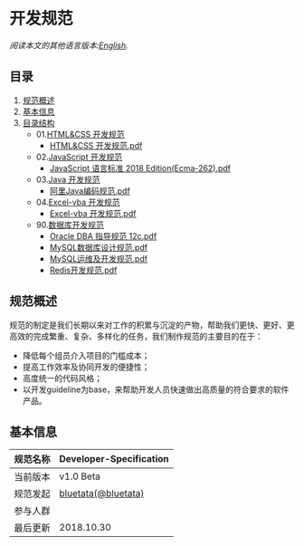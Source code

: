 # 开发规范

*阅读本文的其他语言版本:[English](README.md).*

## 目录

1. [规范概述](#intro)
2. [基本信息](#profile)
3. [目录结构](#directory)
    * 01.[HTML&CSS 开发规范](/01.HTML&CSS)
        * [HTML&CSS 开发规范.pdf](/01.HTML&CSS/HTML&CSS-开发规范.pdf)
    * 02.[JavaScript 开发规范](/02.JavaScript)
        * [JavaScript 语言标准 2018 Edition(Ecma-262).pdf](/02.JavaScript/JavaScript-语言标准-2018-Edition(Ecma-262).pdf)
    * 03.[Java 开发规范](/03.Java)
        * [阿里Java编码规范.pdf](/03.Java/阿里Java编码规范.pdf)
    * 04.[Excel-vba 开发规范](/04.Excel-vba)
        * [Excel-vba 开发规范.pdf](/04.Excel-vba/Excel-vba-开发规范.pdf)
    * 90.[数据库开发规范](/90.DB)
        * [Oracle DBA 指导规范 12c.pdf](/90.DB/Oracle-DBA-指导规范-12c.pdf)
        * [MySQL数据库设计规范.pdf](/90.DB/MySQL数据库设计规范.pdf)
        * [MySQL运维及开发规范.pdf](/90.DB/MySQL运维及开发规范.pdf)
        * [Redis开发规范.pdf](/90.DB/Redis开发规范.pdf)

<a name="intro"></a>
## 规范概述

规范的制定是我们长期以来对工作的积累与沉淀的产物，帮助我们更快、更好、更高效的完成繁重、复杂、多样化的任务，我们制作规范的主要目的在于：

* 降低每个组员介入项目的门槛成本；
* 提高工作效率及协同开发的便捷性；
* 高度统一的代码风格；
* 以开发guideline为base，来帮助开发人员快速做出高质量的符合要求的软件产品。

<a name="profile"></a>
## 基本信息

规范名称 | Developer-Specification
--------|------|
当前版本 | v1.0 Beta
规范发起 | [bluetata(@bluetata)](https://blog.csdn.net/dietime1943)
参与人群 |  
最后更新 | 2018.10.30
